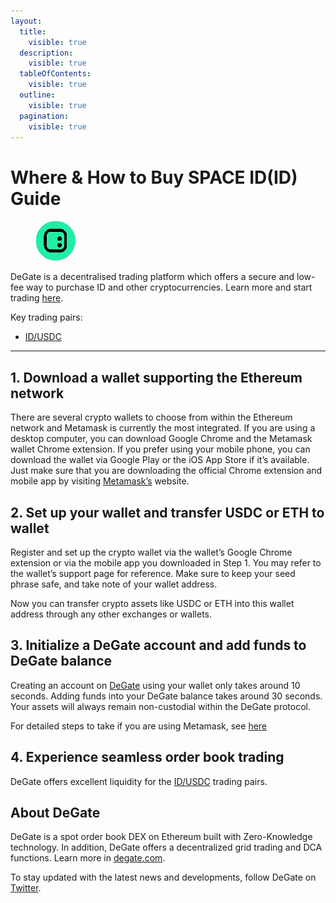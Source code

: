 ```yaml
---
layout:
  title:
    visible: true
  description:
    visible: true
  tableOfContents:
    visible: true
  outline:
    visible: true
  pagination:
    visible: true
---
```


# Where & How to Buy SPACE ID(ID) Guide

<figure><img src="../.gitbook/assets/id_0x2dff88a56767223a5529ea5960da7a3f5f7664061711367544097.jpg" alt="ID" width="64" style="border-radius: 50%;"><figcaption></figcaption></figure>

DeGate is a decentralised trading platform which offers a secure and low-fee way to purchase ID and other cryptocurrencies. Learn more and start trading [here](https://app.degate.com/trade/USDC/0x2dff88a56767223a5529ea5960da7a3f5f766406?utm_source=howtobuy).&#x20;

Key trading pairs:

* [ID/USDC](https://app.degate.com/trade/USDC/0x2dff88a56767223a5529ea5960da7a3f5f766406?utm_source=howtobuy)

***

## 1. Download a wallet supporting the Ethereum network

There are several crypto wallets to choose from within the Ethereum network and Metamask is currently the most integrated. If you are using a desktop computer, you can download Google Chrome and the Metamask wallet Chrome extension. If you prefer using your mobile phone, you can download the wallet via Google Play or the iOS App Store if it’s available. Just make sure that you are downloading the official Chrome extension and mobile app by visiting [Metamask’s](https://metamask.io/) website.

## 2. Set up your wallet and transfer USDC or ETH to wallet

Register and set up the crypto wallet via the wallet’s Google Chrome extension or via the mobile app you downloaded in Step 1. You may refer to the wallet’s support page for reference. Make sure to keep your seed phrase safe, and take note of your wallet address.&#x20;

Now you can transfer crypto assets like USDC or ETH into this wallet address through any other exchanges or wallets.

## 3. Initialize a DeGate account and add funds to DeGate balance

Creating an account on [DeGate](https://app.degate.com/?utm_source=ID_howtobuy) using your wallet only takes around 10 seconds. Adding funds into your DeGate balance takes around 30 seconds. Your assets will always remain non-custodial within the DeGate protocol.

For detailed steps to take if you are using Metamask, see [here](https://docs.degate.com/v/product_en/main-features/wallet-connectivity/metamask)

## 4. Experience seamless order book trading

DeGate offers excellent liquidity for the [ID/USDC](https://app.degate.com/trade/USDC/0x2dff88a56767223a5529ea5960da7a3f5f766406?utm_source=howtobuy) trading pairs.&#x20;

## About DeGate

DeGate is a spot order book DEX on Ethereum built with Zero-Knowledge technology. In addition, DeGate offers a decentralized grid trading and DCA functions. Learn more in [degate.com](https://degate.com/?utm_source=ID_howtobuy).

To stay updated with the latest news and developments, follow DeGate on [Twitter](https://twitter.com/degatedex).
